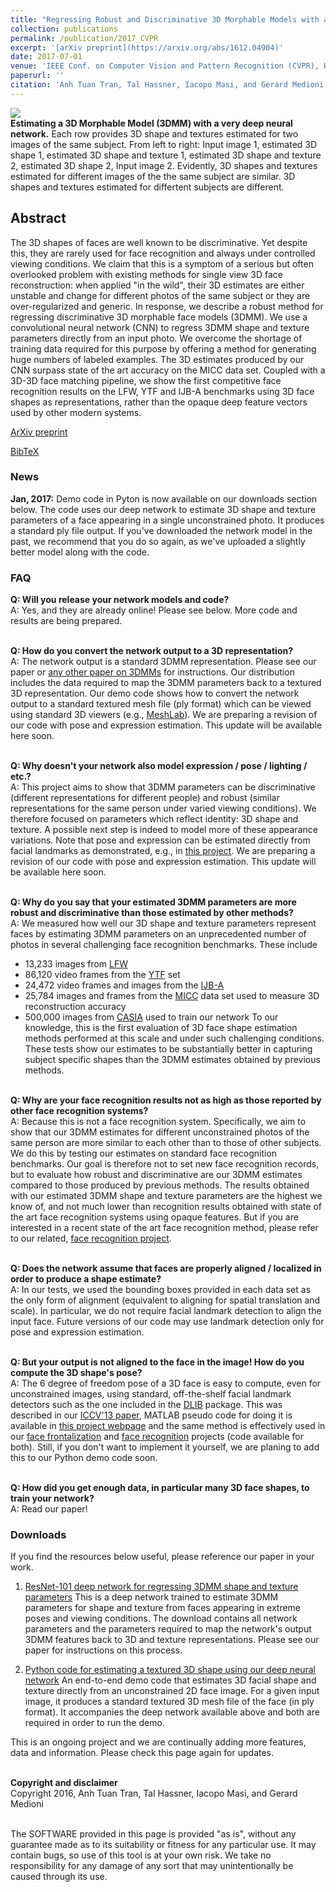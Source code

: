 ```yaml
---
title: "Regressing Robust and Discriminative 3D Morphable Models with a very Deep Neural Network"
collection: publications
permalink: /publication/2017_CVPR
excerpt: '[arXiv preprint](https://arxiv.org/abs/1612.04904)'
date: 2017-07-01
venue: 'IEEE Conf. on Computer Vision and Pattern Recognition (CVPR), Honolulu'
paperurl: ''
citation: 'Anh Tuan Tran, Tal Hassner, Iacopo Masi, and Gerard Medioni. (2017). &quot;Regressing Robust and Discriminative 3D Morphable Models with a very Deep Neural Network.&quot; <i>IEEE Conf. on Computer Vision and Pattern Recognition (CVPR), Honolulu</i>.'
---
```


<img src='https://osnathassner.github.io/talhassner/projects/CNN3DMM/teaser4.jpg'><br/>
<b>Estimating a 3D Morphable Model (3DMM) with a very deep neural network.</b> Each row provides 3D shape and textures estimated for two images of the same subject. From left to right: Input image 1, estimated 3D shape 1, estimated 3D shape and texture 1, estimated 3D shape and texture 2, estimated 3D shape 2, Input image 2. Evidently, 3D shapes and textures estimated for different images of the the same subject are similar. 3D shapes and textures estimated for differtent subjects are different.

Abstract
------
The 3D shapes of faces are well known to be discriminative. Yet despite this, they are rarely used for face recognition and always under controlled viewing conditions. We claim that this is a symptom of a serious but often overlooked problem with existing methods for single view 3D face reconstruction: when applied "in the wild", their 3D estimates are either unstable and change for different photos of the same subject or they are over-regularized and generic. In response, we describe a robust method for regressing discriminative 3D morphable face models (3DMM). We use a convolutional neural network (CNN) to regress 3DMM shape and texture parameters directly from an input photo. We overcome the shortage of training data required for this purpose by offering a method for generating huge numbers of labeled examples. The 3D estimates produced by our CNN surpass state of the art accuracy on the MICC data set. Coupled with a 3D-3D face matching pipeline, we show the first competitive face recognition results on the LFW, YTF and IJB-A benchmarks using 3D face shapes as representations, rather than the opaque deep feature vectors used by other modern systems.

[ArXiv preprint](https://arxiv.org/abs/1612.04904)

[BibTeX](https://osnathassner.github.io/talhassner/projects/CNN3DMM/BibTeX.txt)

### News
<b>Jan, 2017:</b> Demo code in Pyton is now available on our downloads section below. The code uses our deep network to estimate 3D shape and texture parameters of a face appearing in a single unconstrained photo. It produces a standard ply file output. If you've downloaded the network model in the past, we recommend that you do so again, as we've uploaded a slightly better model along with the code.

### FAQ
<b>Q: Will you release your network models and code?</b><br/>
A: Yes, and they are already online! Please see below. More code and results are being prepared.

<br/><b>Q: How do you convert the network output to a 3D representation?</b><br/>
A: The network output is a standard 3DMM representation. Please see our paper or [any other paper on 3DMMs](https://scholar.google.com/scholar?hl=en&q=3D+morphable+face+models) for instructions. Our distribution includes the data required to map the 3DMM parameters back to a textured 3D representation. Our demo code shows how to convert the network output to a standard textured mesh file (ply format) which can be viewed using standard 3D viewers (e.g., [MeshLab](http://www.meshlab.net/)). We are preparing a revision of our code with pose and expression estimation. This update will be available here soon.

<br/><b>Q: Why doesn't your network also model expression / pose / lighting / etc.?</b><br/>
A: This project aims to show that 3DMM parameters can be discriminative (different representations for different people) and robust (similar representations for the same person under varied viewing conditions). We therefore focused on parameters which reflect identity: 3D shape and texture. A possible next step is indeed to model more of these appearance variations. Note that pose and expression can be estimated directly from facial landmarks as demonstrated, e.g., in [this project](https://www.openu.ac.il/home/hassner/projects/poses). We are preparing a revision of our code with pose and expression estimation. This update will be available here soon.

<br/><b>Q: Why do you say that your estimated 3DMM parameters are more robust and discriminative than those estimated by other methods?</b><br/>
A: We measured how well our 3D shape and texture parameters represent faces by estimating 3DMM parameters on an unprecedented number of photos in several challenging face recognition benchmarks. These include
- 13,233 images from [LFW](http://vis-www.cs.umass.edu/lfw/)
- 86,120 video frames from the [YTF](https://www.cs.tau.ac.il/~wolf/ytfaces/) set
- 24,472 video frames and images from the [IJB-A](https://www.nist.gov/itl/iad/image-group/ijba-dataset-request-form)
- 25,784 images and frames from the [MICC](http://www.micc.unifi.it/masi/research/ffd/) data set used to measure 3D reconstruction accuracy
- 500,000 images from [CASIA](http://www.cbsr.ia.ac.cn/english/CASIA-WebFace-Database.html) used to train our network
To our knowledge, this is the first evaluation of 3D face shape estimation methods performed at this scale and under such challenging conditions. These tests show our estimates to be substantially better in capturing subject specific shapes than the 3DMM estimates obtained by previous methods.

<br/><b>Q: Why are your face recognition results not as high as those reported by other face recognition systems?</b><br/>
A: Because this is not a face recognition system.
Specifically, we aim to show that our 3DMM estimates for different unconstrained photos of the same person are more similar to each other than to those of other subjects. We do this by testing our estimates on standard face recognition benchmarks. Our goal is therefore not to set new face recognition records, but to evaluate how robust and discriminative are our 3DMM estimates compared to those produced by previous methods. The results obtained with our estimated 3DMM shape and texture parameters are the highest we know of, and not much lower than recognition results obtained with state of the art face recognition systems using opaque features. 
But if you are interested in a recent state of the art face recognition method, please refer to our related, [face recognition project](https://osnathassner.github.io/talhassner/publication/2016_ECCV_1).

<br/><b>Q: Does the network assume that faces are properly aligned / localized in order to produce a shape estimate?</b><br/>
A: In our tests, we used the bounding boxes provided in each data set as the only form of alignment (equivalent to aligning for spatial translation and scale). In particular, we do not require facial landmark detection to align the input face. Future versions of our code may use landmark detection only for pose and expression estimation.

<br/><b>Q: But your output is not aligned to the face in the image! How do you compute the 3D shape's pose?</b><br/>
A: The 6 degree of freedom pose of a 3D face is easy to compute, even for unconstrained images, using standard, off-the-shelf facial landmark detectors such as the one included in the [DLIB](http://blog.dlib.net/2014/08/real-time-face-pose-estimation.html) package. This was described in our [ICCV'13 paper](https://osnathassner.github.io/talhassner/publication/2013_ICCV), MATLAB pseudo code for doing it is available in [this project webpage](https://www.openu.ac.il/home/hassner/projects/poses) and the same method is effectively used in our [face frontalization](https://osnathassner.github.io/talhassner/publication/2015_CVPR_1) and [face recognition](https://osnathassner.github.io/talhassner/publication/2016_ECCV_1) projects (code available for both). 
Still, if you don't want to implement it yourself, we are planing to add this to our Python demo code soon.

<br/><b>Q: How did you get enough data, in particular many 3D face shapes, to train your network? </b><br/>
A: Read our paper!

### Downloads
If you find the resources below useful, please reference our paper in your work.

1. [ResNet-101 deep network for regressing 3DMM shape and texture parameters](https://goo.gl/8OnQKx)
This is a deep network trained to estimate 3DMM parameters for shape and texture from faces appearing in extreme poses and viewing conditions. The download contains all network parameters and the parameters required to map the network's output 3DMM features back to 3D and texture representations. Please see our paper for instructions on this process.

2. [Python code for estimating a textured 3D shape using our deep neural network](https://github.com/anhttran/3dmm_cnn)
An end-to-end demo code that estimates 3D facial shape and texture directly from an unconstrained 2D face image. For a given input image, it produces a standard textured 3D mesh file of the face (in ply format). It accompanies the deep network available above and both are required in order to run the demo.

This is an ongoing project and we are continually adding more features, data and information. Please check this page again for updates.

<br/><b>Copyright and disclaimer</b><br/>
Copyright 2016, Anh Tuan Tran, Tal Hassner, Iacopo Masi, and Gerard Medioni 

<br/>The SOFTWARE provided in this page is provided "as is", without any guarantee made as to its suitability or fitness for any particular use. It may contain bugs, so use of this tool is at your own risk. We take no responsibility for any damage of any sort that may unintentionally be caused through its use.
